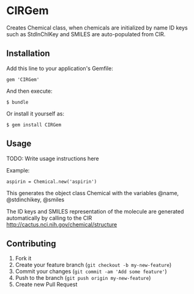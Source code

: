 # CIRGem

Creates Chemical class, when chemicals are initialized by name ID keys such as StdInChIKey and SMILES are auto-populated from CIR.

## Installation

Add this line to your application's Gemfile:

    gem 'CIRGem'

And then execute:

    $ bundle

Or install it yourself as:

    $ gem install CIRGem

## Usage

TODO: Write usage instructions here

Example:

    aspirin = Chemical.new('aspirin')

This generates the object class Chemical with the variables @name, @stdinchikey, @smiles

The ID keys and SMILES representation of the molecule are generated automatically by calling to the CIR http://cactus.nci.nih.gov/chemical/structure

## Contributing

1. Fork it
2. Create your feature branch (`git checkout -b my-new-feature`)
3. Commit your changes (`git commit -am 'Add some feature'`)
4. Push to the branch (`git push origin my-new-feature`)
5. Create new Pull Request
